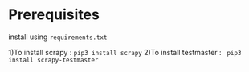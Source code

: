 
# Prerequisites

install using `requirements.txt`

1)To install scrapy : `pip3 install scrapy` 
2)To install testmaster : ` pip3 install scrapy-testmaster`



